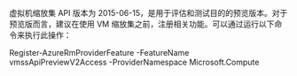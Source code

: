 虚拟机缩放集 API 版本为 2015-06-15，是用于评估和测试目的的预览版本。对于预览版而言，建议在使用 VM 缩放集之前，注册相关功能。可以通过运行以下命令来执行此操作：

  Register-AzureRmProviderFeature -FeatureName vmssApiPreviewV2Access -ProviderNamespace Microsoft.Compute

<!---HONumber=Mooncake_0104_2016-->